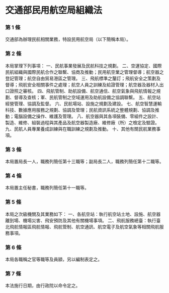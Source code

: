 # 交通部民用航空局組織法

### 第 1 條

交通部為辦理民航相關業務，特設民用航空局（以下簡稱本局）。

### 第 2 條

本局掌理下列事項：
一、民航事業發展及民航科技之規劃。
二、空運協定、國際民航組織與國際民航合作之聯繫、協商及推動；民用航空業之管理督導；航空器之登記管理；航空自由貿易港區之管理。
三、飛航標準之釐訂；飛航安全之策劃及督導；飛航安全相關事件之處理；航空人員之訓練及給證管理；航空器及器材入出口證照之審核。
四、飛航管制、助航設備、航空通信、航空氣象與飛航情報之規劃、督導及查核；軍、民航管制之空域運用及助航設備之協調聯繫。
五、航空站經營管理、協調及監督。
六、民航場站、設施之規劃及建設。
七、航空智慧運輸科技、數據應用服務之規劃、協調及管理；民航資訊系統之整體規劃、協調及推動；電腦設備之操作、維護及管理。
八、航空器與其各項裝備、零組件之設計、製造、維修、組裝過程與其產品及航空器製造廠、維修廠（所）之檢定及驗證。
九、民航人員專業養成訓練與在職訓練之規劃及推動。
十、其他有關民航業務事項。

### 第 3 條

本局置局長一人，職務列簡任第十三職等；副局長二人，職務列簡任第十二職等。

### 第 4 條

本局置主任秘書，職務列簡任第十一職等。

### 第 5 條

本局之次級機關及其業務如下：
一、各航空站：執行航空站土地、設施、航空器離到場、機場災害、飛安預防及其他有關機場事項。
二、飛航服務總臺：執行臺北飛航情報區飛航情報、飛航管制、航空通訊、航空電子及航空氣象等相關飛航服務事項。

### 第 6 條

本局各職稱之官等職等及員額，另以編制表定之。

### 第 7 條

本法施行日期，由行政院以命令定之。
